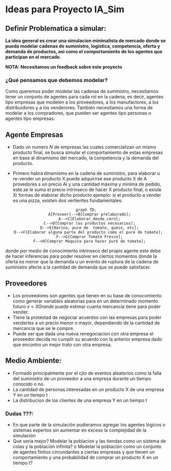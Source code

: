 

# Ideas para Proyecto IA_Sim

## Definir Problematica a simular:

**La idea general es crear una simulacion minimalista de mercado donde se pueda modelar cadenas de suministro, logistica, competencia, oferta y demanda de productos, asi como el comportamiento de los agentes que participan en el mercado.**

**NOTA: Necesitamos un feedback sobre este proyecto**

### ¿Qué pensamos que debemos modelar?

Como queremos poder modelar las cadenas de suministro, necesitamos tener un conjunto de agentes para cada rol en la cadena, es decir, agentes tipo empresas que modelen a los proveedores, a los manufactores, a los distribuidores y a los venderores. También necesitamos una forma de modelar a los compradores, que pueden ser agentes tipo personas o agentes tipo empresas.

## Agente Empresas
+ Dado un numero $N$ de empresas las cuales comercializan un mismo producto final, se busca simular el comportamiento de estas empresas en base al dinamismo del mercado, la competencia y la demanda del producto.

- Primero habrá dinamismo en la cadena de suministro, para elaborar u re-vender un producto X puede adquirirse ese producto X de A provedores s un precio Ai y una cantidad máxima y mínima de pedido, este se le suma el precio intrinseco de hacer X producto final, o existe Xi formas de elaborar dicho producto ejemplo: si el producto a vender es una pizza, existen dos vertientes fundamentales:
<div align="center">

 ```mermaid
graph TD;
    A[Proveer]-->B[Comprar prelaborado];
    A-->C[Elaborar_desde_cero];
    C-->D[Comprar los productos necesarios];
    D-->E[Harina, pure de  tomate, queso, etc];
    D-->F[Elaborar alguna parte del producto como el puré de tomate]; 
    F-->G[Comprar Tomate Fresco];
    F-->H[Comprar Maquina para hacer puré de tomate];
```	
</div>

donde por medio de conocimiento intrinseco del propio agente este debe de hacer inferencias para poder resolver en ciertos momentos donde la oferta es menor que la demanda u un evento de ruptura de la cadena de suministro afecte a la cantidad de demanda que se puede satisfacer.

## Proveedores 

- Los proveedores son agentes que tienen en su base de conocomiento como generar variables aleatorias para en un determinado momento futuro $x<X Grande$ puede estimar cuanta mercancía tiene para poder vender. 
- Tiene la protestad de negociar acuerdos con las empresas para poder venderles a un precio menor o mayor, dependiendo de la cantidad de mercancia que se le compre.
- Puede ser que dada una nueva renegociacion con otra empresa el proveedor decida no cumplir su acuerdo con la anterior empresa dado que encontro un mejor trato con otra empresa.


## Medio Ambiente:
- Formado principalmente por el cjto de eventos aleatorios como la falla del suministro de un proveedor a una empresa durante un tiempo conocido o no.
- La cantidad de personas interesadas en un producto X de una empresa Y en un tiempo t
- La distribucion de los clientes de una empresa Y en un tiempo t


### Dudas  ???:

- En que parte de la simulación pudieramos agregar los agentes lógicos o sistemas expertos sin aumentar en exceso la complejidad de la simulación
- Que sería mejor? Modelar la poblacion y las tiendas como un sistema de colas y la población infinita? o Modelar la población como un conjunto de agentes finitos circundantes a ciertas empresas y que tienen un comportamiento y una probabilidad de comprar un producto X en un tiempo t?